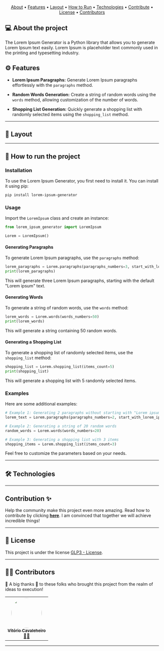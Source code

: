 <p align="center">
 <a href="#-about-the-project">About</a> •
 <a href="#-features">Features</a> •
 <a href="#-layout">Layout</a> • 
 <a href="#-how-to-run-the-project">How to Run</a> • 
 <a href="#-technologies">Technologies</a> • 
 <a href="#-how-to-contribute-to-the-project">Contribute</a> • 
 <a href="#user-content--license">License</a> • 
 <a href="#-contributors">Contributors</a>
</p>

## 💻 About the project

The Lorem Ipsum Generator is a Python library that allows you to generate Lorem Ipsum text easily. Lorem Ipsum is placeholder text commonly used in the printing and typesetting industry.

## ⚙️ Features

- **Lorem Ipsum Paragraphs:** Generate Lorem Ipsum paragraphs effortlessly with the `paragraphs` method.

- **Random Words Generation:** Create a string of random words using the `words` method, allowing customization of the number of words.

- **Shopping List Generation:** Quickly generate a shopping list with randomly selected items using the `shopping_list` method.

---

## 🎨 Layout

---

## 🚀 How to run the project

### Installation

To use the Lorem Ipsum Generator, you first need to install it. You can install it using pip:

```bash
pip install lorem-ipsum-generator
```

### Usage

Import the `LoremIpsum` class and create an instance:

```python
from lorem_ipsum_generator import LoremIpsum

Lorem = LoremIpsum()
```

#### Generating Paragraphs

To generate Lorem Ipsum paragraphs, use the `paragraphs` method:

```python
lorem_paragraphs = Lorem.paragraphs(paragraphs_numbers=3, start_with_lorem_ipsum=True)
print(lorem_paragraphs)
```

This will generate three Lorem Ipsum paragraphs, starting with the default "Lorem ipsum" text.

#### Generating Words

To generate a string of random words, use the `words` method:

```python
lorem_words = Lorem.words(words_numbers=50)
print(lorem_words)
```

This will generate a string containing 50 random words.

#### Generating a Shopping List

To generate a shopping list of randomly selected items, use the `shopping_list` method:

```python
shopping_list = Lorem.shopping_list(items_count=5)
print(shopping_list)
```

This will generate a shopping list with 5 randomly selected items.

### Examples

Here are some additional examples:

```python
# Example 1: Generating 2 paragraphs without starting with "Lorem ipsum"
lorem_text = Lorem.paragraphs(paragraphs_numbers=2, start_with_lorem_ipsum=False)

# Example 2: Generating a string of 20 random words
random_words = Lorem.words(words_numbers=20)

# Example 3: Generating a shopping list with 3 items
shopping_items = Lorem.shopping_list(items_count=3)
```

Feel free to customize the parameters based on your needs.

---

## 🛠 Technologies

---

## Contribution ✨

Help the community make this project even more amazing. Read how to contribute by clicking **[here](https://github.com/oVitorio/.github/blob/main/CONTRIBUTING.md)**. I am convinced that together we will achieve incredible things!

---

## 📝 License

This project is under the license [GLP3 - License](./LICENSE).

---

## 👨‍💻 Contributors

💜 A big thanks 👏 to these folks who brought this project from the realm of ideas to execution!

<table>
  <tr>
    <td align="center"><a href="https://github.com/oVitorio"><img style="border-radius: 50%;" src="https://avatars.githubusercontent.com/u/88901960?v=4" width="100px;" alt=""/><br /><sub><b>Vitório Cavaleheiro</b></sub></a><br /><a href="https://github.com/oVitorio" title="github-oVitorio">👨‍🚀</a>
    </td> 
  </tr>
</table>

---
